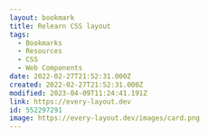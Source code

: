 ```yaml
---
layout: bookmark
title: Relearn CSS layout
tags:
  - Bookmarks
  - Resources
  - CSS
  - Web Components
date: 2022-02-27T21:52:31.000Z
created: 2022-02-27T21:52:31.000Z
modified: 2023-04-09T11:24:41.191Z
link: https://every-layout.dev
id: 552297291
image: https://every-layout.dev/images/card.png
---
```

